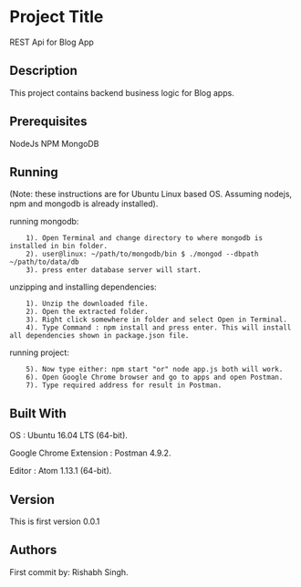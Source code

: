 # Project Title

REST Api for Blog App

## Description

This project contains backend business logic for Blog apps.

## Prerequisites

NodeJs
NPM
MongoDB

## Running

(Note: these instructions are for Ubuntu Linux based OS. Assuming nodejs, npm and mongodb is already installed).

  running mongodb:
```
    1). Open Terminal and change directory to where mongodb is installed in bin folder.
    2). user@linux: ~/path/to/mongodb/bin $ ./mongod --dbpath ~/path/to/data/db
    3). press enter database server will start.
```
  unzipping and installing dependencies:
```
    1). Unzip the downloaded file.
    2). Open the extracted folder.
    3). Right click somewhere in folder and select Open in Terminal.
    4). Type Command : npm install and press enter. This will install all dependencies shown in package.json file.
```
  running project:
```
    5). Now type either: npm start "or" node app.js both will work.
    6). Open Google Chrome browser and go to apps and open Postman.
    7). Type required address for result in Postman.
```
## Built With

OS : Ubuntu 16.04 LTS (64-bit).

Google Chrome Extension : Postman 4.9.2.

Editor : Atom 1.13.1 (64-bit).

## Version

This is first version 0.0.1

## Authors

First commit by: Rishabh Singh.
